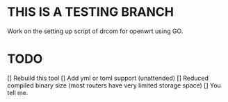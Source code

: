 # THIS IS A TESTING BRANCH
Work on the setting up script of drcom for openwrt using GO.

# TODO
[] Rebuild this tool
[] Add yml or toml support (unattended)
[] Reduced compiled binary size (most routers have very limited storage space)
[] You tell me.
